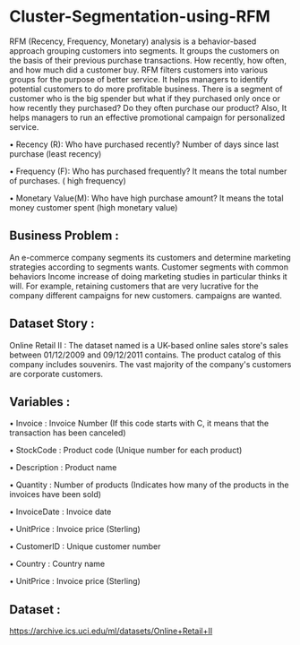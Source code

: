 # Cluster-Segmentation-using-RFM

RFM (Recency, Frequency, Monetary) analysis is a behavior-based approach grouping customers into segments. It groups the customers on the basis of their previous purchase transactions. How recently, how often, and how much did a customer buy. RFM filters customers into various groups for the purpose of better service. It helps managers to identify potential customers to do more profitable business. There is a segment of customer who is the big spender but what if they purchased only once or how recently they purchased? Do they often purchase our product? Also, It helps managers to run an effective promotional campaign for personalized service.

• Recency (R): Who have purchased recently? Number of days since last purchase (least recency)

• Frequency (F): Who has purchased frequently? It means the total number of purchases. ( high frequency)

• Monetary Value(M): Who have high purchase amount? It means the total money customer spent (high monetary value)

  ## Business Problem :
An e-commerce company segments its customers and
determine marketing strategies according to segments
wants.
Customer segments with common behaviors
Income increase of doing marketing studies in particular
thinks it will.
For example, retaining customers that are very lucrative for the company
different campaigns for new customers.
campaigns are wanted.

 ## Dataset Story : 
Online Retail II : The dataset named is a UK-based online sales
store's sales between 01/12/2009 and 09/12/2011
contains.
The product catalog of this company includes souvenirs.
The vast majority of the company's customers are corporate customers. 


 ## Variables :
• Invoice : Invoice Number (If this code starts with C, it means that the transaction has been canceled)

• StockCode : Product code (Unique number for each product)

• Description : Product name

• Quantity : Number of products (Indicates how many of the products in the invoices have been sold)

• InvoiceDate : Invoice date

• UnitPrice : Invoice price (Sterling)

• CustomerID : Unique customer number

• Country : Country name

• UnitPrice : Invoice price (Sterling)

## Dataset : 
https://archive.ics.uci.edu/ml/datasets/Online+Retail+II


